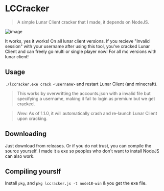 # LCCracker
> A simple Lunar Client cracker that I made, it depends on NodeJS.



![image](https://github.com/ashishagarwal2023/LunarCracker/assets/83082760/5d895f11-8fad-475d-9f2b-99ca9d64bbc1)




It works, yes it works! On all lunar client versions. If you recieve "Invalid session" with your username after using this tool, you've cracked Lunar Client and can freely go multi or single player now! For all mc versions with lunar client!

## Usage
`./lccracker.exe crack <username>` and restart Lunar Client (and minecraft).
> This works by overwritting the accounts.json with a invalid file but specifying a username, making it fail to login as premium but we get cracked.

> _New:_ As of 1.1.0, it will automatically crash and re-launch Lunar Client upon cracking.

## Downloading
Just download from releases. Or if you do not trust, you can compile the source yourself. I made it a exe so peoples who don't want to install NodeJS can also work.

## Compiling yourslf
Install `pkg`, and `pkg lccracker.js -t node18-win` & you get the exe file.
